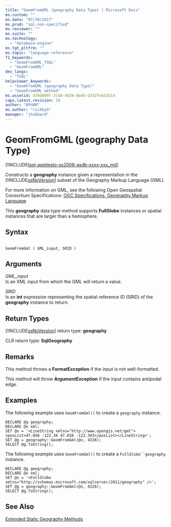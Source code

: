 ```yaml
---
title: "GeomFromGML (geography Data Type) | Microsoft Docs"
ms.custom: ""
ms.date: "07/30/2017"
ms.prod: "sql-non-specified"
ms.reviewer: ""
ms.suite: ""
ms.technology: 
  - "database-engine"
ms.tgt_pltfrm: ""
ms.topic: "language-reference"
f1_keywords: 
  - "GeomFromGML_TSQL"
  - "GeomFromGML"
dev_langs: 
  - "TSQL"
helpviewer_keywords: 
  - "GeomFromGML (geography Data Type)"
  - "GeomFromGML method"
ms.assetid: 470d0997-3cb0-4d34-9a45-b332fe432b14
caps.latest.revision: 18
author: "BYHAM"
ms.author: "rickbyh"
manager: "jhubbard"
---
```

# GeomFromGML (geography Data Type)
[!INCLUDE[tsql-appliesto-ss2008-asdb-xxxx-xxx_md](../../includes/tsql-appliesto-ss2008-asdb-xxxx-xxx-md.md)]

Constructs a **geography** instance given a representation in the [!INCLUDE[ssNoVersion](../../includes/ssnoversion-md.md)] subset of the Geography Markup Language (GML).
  
For more information on GML, see the following Open Geospatial Consortium Specifications: [OGC Specifications, Geography Markup Language](http://go.microsoft.com/fwlink/?LinkId=93629)
  
This **geography** data type method supports **FullGlobe** instances or spatial instances that are larger than a hemisphere.
  
## Syntax  
  
```  
  
GeomFromGml ( GML_input, SRID )  
```  
  
## Arguments  
 *GML_input*  
 Is an XML input from which the GML will return a value.  
  
 *SRID*  
 Is an **int** expression representing the spatial reference ID (SRID) of the **geography** instance to return.  
  
## Return Types  
 [!INCLUDE[ssNoVersion](../../includes/ssnoversion-md.md)] return type: **geography**  
  
 CLR return type: **SqlGeography**  
  
## Remarks  
 This method throws a **FormatException** if the input is not well-formatted.  
  
 This method will throw **ArgumentException** if the input contains antipodal edge.  
  
## Examples  
 The following example uses `GeomFromGml()` to create a `geography` instance.  
  
```  
DECLARE @g geography;  
DECLARE @x xml;  
SET @x = '<LineString xmlns="http://www.opengis.net/gml"><posList>47.656 -122.36 47.656 -122.343</posList></LineString>';  
SET @g = geography::GeomFromGml(@x, 4326);  
SELECT @g.ToString();  
```  
  
 The following example uses `GeomFromGml()` to create a `FullGlobe``geography` instance.  
  
```  
DECLARE @g geography;  
DECLARE @x xml;  
SET @x = '<FullGlobe xmlns="http://schemas.microsoft.com/sqlserver/2011/geography" />';  
SET @g = geography::GeomFromGml(@x, 4326);  
SELECT @g.ToString();  
```  
  
## See Also  
 [Extended Static Geography Methods](../../t-sql/spatial-geography/extended-static-geography-methods.md)  
  
  
